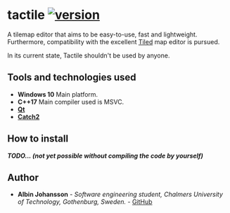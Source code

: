 # tactile [![version](https://img.shields.io/badge/version-alpha-red.svg)](https://semver.org)

A tilemap editor that aims to be easy-to-use, fast and lightweight. Furthermore, compatibility with
the excellent [Tiled](https://www.mapeditor.org/) map editor is pursued. 

In its current state, Tactile shouldn't be used by anyone.

## Tools and technologies used
* **Windows 10** Main platform.
* **C++17** Main compiler used is MSVC.
* **[Qt](https://www.qt.io/)**
* **[Catch2](https://github.com/catchorg/Catch2)**

## How to install

***TODO... (not yet possible without compiling the code by yourself)***

## Author

- __Albin Johansson__ - _Software engineering student, Chalmers University of Technology, Gothenburg, Sweden._ - [GitHub](https://github.com/albin-johansson)
